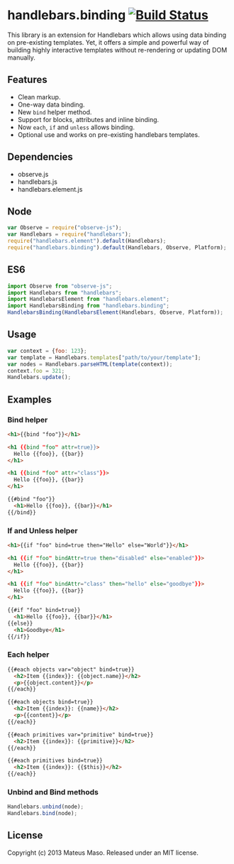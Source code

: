 handlebars.binding [![Build Status](https://travis-ci.org/mateusmaso/handlebars.binding.svg?branch=master)](https://travis-ci.org/mateusmaso/handlebars.binding)
==================

This library is an extension for Handlebars which allows using data binding on pre-existing templates. Yet, it offers a simple and powerful way of building highly interactive templates without re-rendering or updating DOM manually.

## Features

* Clean markup.
* One-way data binding.
* New ```bind``` helper method.
* Support for blocks, attributes and inline binding.
* Now ```each```, ```if``` and ```unless``` allows binding.
* Optional use and works on pre-existing handlebars templates.

## Dependencies

* observe.js
* handlebars.js
* handlebars.element.js

## Node

```javascript
var Observe = require("observe-js");
var Handlebars = require("handlebars");
require("handlebars.element").default(Handlebars);
require("handlebars.binding").default(Handlebars, Observe, Platform);
```

## ES6

```javascript
import Observe from "observe-js";
import Handlebars from "handlebars";
import HandlebarsElement from "handlebars.element";
import HandlebarsBinding from "handlebars.binding";
HandlebarsBinding(HandlebarsElement(Handlebars, Observe, Platform));
```

## Usage

```javascript
var context = {foo: 123};
var template = Handlebars.templates["path/to/your/template"];
var nodes = Handlebars.parseHTML(template(context));
context.foo = 321;
Handlebars.update();
```

## Examples

### Bind helper

```html
<h1>{{bind "foo"}}</h1>

<h1 {{bind "foo" attr=true}}>
  Hello {{foo}}, {{bar}}
</h1>

<h1 {{bind "foo" attr="class"}}>
  Hello {{foo}}, {{bar}}
</h1>

{{#bind "foo"}}
  <h1>Hello {{foo}}, {{bar}}</h1>
{{/bind}}
```

### If and Unless helper

```html
<h1>{{if "foo" bind=true then="Hello" else="World"}}</h1>

<h1 {{if "foo" bindAttr=true then="disabled" else="enabled"}}>
  Hello {{foo}}, {{bar}}
</h1>

<h1 {{if "foo" bindAttr="class" then="hello" else="goodbye"}}>
  Hello {{foo}}, {{bar}}
</h1>

{{#if "foo" bind=true}}
  <h1>Hello {{foo}}, {{bar}}</h1>
{{else}}
  <h1>Goodbye</h1>
{{/if}}
```

### Each helper

```html
{{#each objects var="object" bind=true}}
  <h2>Item {{index}}: {{object.name}}</h2>
  <p>{{object.content}}</p>
{{/each}}

{{#each objects bind=true}}
  <h2>Item {{index}}: {{name}}</h2>
  <p>{{content}}</p>
{{/each}}

{{#each primitives var="primitive" bind=true}}
  <h2>Item {{index}}: {{primitive}}</h2>
{{/each}}

{{#each primitives bind=true}}
  <h2>Item {{index}}: {{$this}}</h2>
{{/each}}
```

### Unbind and Bind methods

```javascript
Handlebars.unbind(node);
Handlebars.bind(node);
```

## License

Copyright (c) 2013 Mateus Maso. Released under an MIT license.
